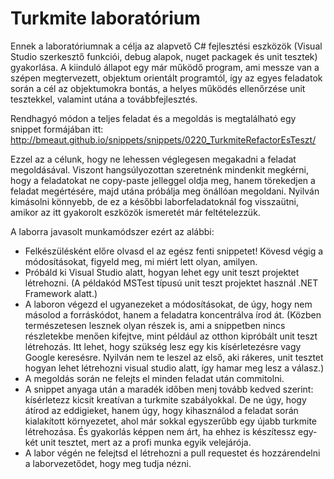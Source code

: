 # Turkmite laboratórium

Ennek a laboratóriumnak a célja az alapvető C# fejlesztési eszközök (Visual Studio szerkesztő funkciói, debug alapok, nuget packagek és unit tesztek) gyakorlása. A kiinduló állapot egy már működő program, ami messze van a szépen megtervezett, objektum orientált programtól, így az egyes feladatok során a cél az objektumokra bontás, a helyes működés ellenőrzése unit tesztekkel, valamint utána a továbbfejlesztés.

Rendhagyó módon a teljes feladat és a megoldás is megtalálható egy snippet formájában itt:
http://bmeaut.github.io/snippets/snippets/0220_TurkmiteRefactorEsTeszt/

Ezzel az a célunk, hogy ne lehessen véglegesen megakadni a feladat megoldásával. Viszont hangsúlyozottan szeretnénk mindenkit megkérni, hogy a feladatokat ne copy-paste jelleggel oldja meg, hanem törekedjen a feladat megértésére, majd utána próbálja meg önállóan megoldani. Nyilván kimásolni könnyebb, de ez a későbbi laborfeladatoknál fog visszaütni, amikor az itt gyakorolt eszközök ismeretét már feltételezzük.

A laborra javasolt munkamódszer ezért az alábbi:

- Felkészülésként előre olvasd el az egész fenti snippetet! Kövesd végig a módosításokat, figyeld meg, mi miért lett olyan, amilyen.
- Próbáld ki Visual Studio alatt, hogyan lehet egy unit teszt projektet létrehozni. (A példakód MSTest típusú unit teszt projektet használ .NET Framework alatt.)
- A laboron végezd el ugyanezeket a módosításokat, de úgy, hogy nem másolod a forráskódot, hanem a feladatra koncentrálva írod át. (Közben természetesen lesznek olyan részek is, ami a snippetben nincs részletekbe menően kifejtve, mint például az otthon kipróbált unit teszt létrehozás. Itt lehet, hogy szükség lesz egy kis kísérletezésre vagy Google keresésre. Nyilván nem te leszel az első, aki rákeres, unit tesztet hogyan lehet létrehozni visual studio alatt, így hamar meg lesz a válasz.)
- A megoldás során ne felejts el minden feladat után commitolni.
- A snippet anyaga után a maradék időben menj tovább kedved szerint: kísérletezz kicsit kreatívan a turkmite szabályokkal. De ne úgy, hogy átírod az eddigieket, hanem úgy, hogy kihasználod a feladat során kialakított környezetet, ahol már sokkal egyszerűbb egy újabb turkmite létrehozása. És gyakorlás képpen nem árt, ha ehhez is készítessz egy-két unit tesztet, mert az a profi munka egyik velejárója.
- A labor végén ne felejtsd el létrehozni a pull requestet és hozzárendelni a laborvezetődet, hogy meg tudja nézni.

